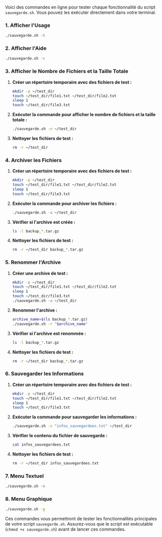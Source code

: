 Voici des commandes en ligne pour tester chaque fonctionnalité du script `sauvegarde.sh`. Vous pouvez les exécuter directement dans votre terminal.

### 1. Afficher l'Usage

```bash
./sauvegarde.sh -h
```

### 2. Afficher l'Aide

```bash
./sauvegarde.sh -v
```

### 3. Afficher le Nombre de Fichiers et la Taille Totale

1. **Créer un répertoire temporaire avec des fichiers de test :**

    ```bash
    mkdir -p ~/test_dir
    touch ~/test_dir/file1.txt ~/test_dir/file2.txt
    sleep 1
    touch ~/test_dir/file3.txt
    ```

2. **Exécuter la commande pour afficher le nombre de fichiers et la taille totale :**

    ```bash
    ./sauvegarde.sh -n ~/test_dir
    ```

3. **Nettoyer les fichiers de test :**

    ```bash
    rm -r ~/test_dir
    ```

### 4. Archiver les Fichiers

1. **Créer un répertoire temporaire avec des fichiers de test :**

    ```bash
    mkdir -p ~/test_dir
    touch ~/test_dir/file1.txt ~/test_dir/file2.txt
    sleep 1
    touch ~/test_dir/file3.txt
    ```

2. **Exécuter la commande pour archiver les fichiers :**

    ```bash
    ./sauvegarde.sh -a ~/test_dir
    ```

3. **Vérifier si l'archive est créée :**

    ```bash
    ls -l backup_*.tar.gz
    ```

4. **Nettoyer les fichiers de test :**

    ```bash
    rm -r ~/test_dir backup_*.tar.gz
    ```

### 5. Renommer l'Archive

1. **Créer une archive de test :**

    ```bash
    mkdir -p ~/test_dir
    touch ~/test_dir/file1.txt ~/test_dir/file2.txt
    sleep 1
    touch ~/test_dir/file3.txt
    ./sauvegarde.sh -a ~/test_dir
    ```

2. **Renommer l'archive :**

    ```bash
    archive_name=$(ls backup_*.tar.gz)
    ./sauvegarde.sh -r "$archive_name"
    ```

3. **Vérifier si l'archive est renommée :**

    ```bash
    ls -l backup_*.tar.gz
    ```

4. **Nettoyer les fichiers de test :**

    ```bash
    rm -r ~/test_dir backup_*.tar.gz
    ```

### 6. Sauvegarder les Informations

1. **Créer un répertoire temporaire avec des fichiers de test :**

    ```bash
    mkdir -p ~/test_dir
    touch ~/test_dir/file1.txt ~/test_dir/file2.txt
    sleep 1
    touch ~/test_dir/file3.txt
    ```

2. **Exécuter la commande pour sauvegarder les informations :**

    ```bash
    ./sauvegarde.sh -s "infos_sauvegardees.txt" ~/test_dir
    ```

3. **Vérifier le contenu du fichier de sauvegarde :**

    ```bash
    cat infos_sauvegardees.txt
    ```

4. **Nettoyer les fichiers de test :**

    ```bash
    rm -r ~/test_dir infos_sauvegardees.txt
    ```

### 7. Menu Textuel

```bash
./sauvegarde.sh -m
```

### 8. Menu Graphique

```bash
./sauvegarde.sh -g
```

Ces commandes vous permettront de tester les fonctionnalités principales de votre script `sauvegarde.sh`. Assurez-vous que le script est exécutable (`chmod +x sauvegarde.sh`) avant de lancer ces commandes.